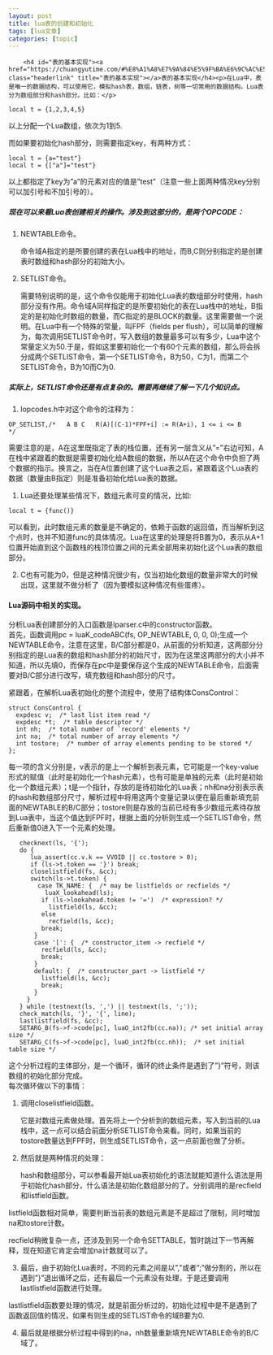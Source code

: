 ```yaml
---
layout: post
title: lua表的创建和初始化 
tags: [lua文章]
categories: [topic]
---
```



      
      

      
        <h4 id="表的基本实现"><a href="https://chuangyutime.com/#%E8%A1%A8%E7%9A%84%E5%9F%BA%E6%9C%AC%E5%AE%9E%E7%8E%B0" class="headerlink" title="表的基本实现"></a>表的基本实现</h4><p>在Lua中，表是唯一的数据结构，可以使用它，模拟hash表，数组，链表，树等一切常用的数据结构。Lua表分为数组部分和hash部分。比如：</p>
<pre><code>local t = {1,2,3,4,5}
</code></pre><p>以上分配一个Lua数组，依次为1到5.</p>
<p>而如果要初始化hash部分，则需要指定key，有两种方式：</p>
<pre><code>local t = {a="test"}
local t = {["a"]="test"}
</code></pre><p>以上都指定了key为”a”的元素对应的值是”test”（注意一些上面两种情况key分别可以加引号和不加引号的）。</p>
<h5 id="现在可以来看Lua表创建相关的操作。涉及到这部分的，是两个OPCODE："><a href="https://chuangyutime.com/#%E7%8E%B0%E5%9C%A8%E5%8F%AF%E4%BB%A5%E6%9D%A5%E7%9C%8BLua%E8%A1%A8%E5%88%9B%E5%BB%BA%E7%9B%B8%E5%85%B3%E7%9A%84%E6%93%8D%E4%BD%9C%E3%80%82%E6%B6%89%E5%8F%8A%E5%88%B0%E8%BF%99%E9%83%A8%E5%88%86%E7%9A%84%EF%BC%8C%E6%98%AF%E4%B8%A4%E4%B8%AAOPCODE%EF%BC%9A" class="headerlink" title="现在可以来看Lua表创建相关的操作。涉及到这部分的，是两个OPCODE："></a>现在可以来看Lua表创建相关的操作。涉及到这部分的，是两个OPCODE：</h5><ol>
<li><p>NEWTABLE命令。</p>
<p>命令域A指定的是所要创建的表在Lua栈中的地址，而B,C则分别指定的是创建表时数组和hash部分的初始大小。</p>
</li>
<li><p>SETLIST命令。</p>
<p>需要特别说明的是，这个命令仅能用于初始化Lua表的数组部分时使用，hash部分没有作用。命令域A同样指定的是所要初始化的表在Lua栈中的地址，B指定的是初始化时数组的数量，而C指定的是BLOCK的数量。这里需要做一个说明。在Lua中有一个特殊的常量，叫FPF（fields per flush），可以简单的理解为，每次调用SETLIST命令时，写入数组的数量最多可以有多少，Lua中这个常量定义为50.于是，假如这里要初始化一个有60个元素的数组，那么将会拆分成两个SETLIST命令，第一个SETLIST命令，B为50，C为1，而第二个SETLIST命令，B为10而C为0.</p>
</li>
</ol>
<h5 id="实际上，SETLIST命令还是有点复杂的。需要再继续了解一下几个知识点。"><a href="https://chuangyutime.com/#%E5%AE%9E%E9%99%85%E4%B8%8A%EF%BC%8CSETLIST%E6%8C%87%E4%BB%A4%E8%BF%98%E6%98%AF%E6%9C%89%E7%82%B9%E5%A4%8D%E6%9D%82%E7%9A%84%E3%80%82%E9%9C%80%E8%A6%81%E5%86%8D%E7%BB%A7%E7%BB%AD%E4%BA%86%E8%A7%A3%E4%B8%80%E4%B8%8B%E5%87%A0%E4%B8%AA%E7%9F%A5%E8%AF%86%E7%82%B9%E3%80%82" class="headerlink" title="实际上，SETLIST命令还是有点复杂的。需要再继续了解一下几个知识点。"></a>实际上，SETLIST命令还是有点复杂的。需要再继续了解一下几个知识点。</h5><ol>
<li>lopcodes.h中对这个命令的注释为：</li>
</ol>
<pre><code>OP_SETLIST,/*   A B C   R(A)[(C-1)*FPF+i] := R(A+i), 1 &lt;= i &lt;= B        */
</code></pre><p>需要注意的是，A在这里既指定了表的栈位置，还有另一层含义从”=”右边可知，A在栈中紧跟着的数据是需要初始化给A数组的数据，所以A在这个命令中负担了两个数据的指示。换言之，当在A位置创建了这个Lua表之后，紧跟着这个Lua表的数据（数量由B指定）则是准备初始化给Lua表的数据。</p>
<ol>
<li>Lua还要处理某些情况下，数组元素可变的情况，比如:</li>
</ol>
<pre><code>local t = {func()}
</code></pre><p>可以看到，此时数组元素的数量是不确定的，依赖于函数的返回值，而当解析到这个点时，也并不知道func的具体情况。Lua在这里的处理是将B置为0，表示从A+1位置开始直到这个函数栈的栈顶位置之间的元素全部用来初始化这个Lua表的数组部分。</p>
<ol start="2">
<li>C也有可能为0，但是这种情况很少有，仅当初始化数组的数量非常大的时候出现，这里就不做分析了（因为要模拟这种情况有些蛋疼）。</li>
</ol>
<h4 id="Lua源码中相关的实现。"><a href="https://chuangyutime.com/#Lua%E6%BA%90%E7%A0%81%E4%B8%AD%E7%9B%B8%E5%85%B3%E7%9A%84%E5%AE%9E%E7%8E%B0%E3%80%82" class="headerlink" title="Lua源码中相关的实现。"></a>Lua源码中相关的实现。</h4><p>分析Lua表创建部分的入口函数是lparser.c中的constructor函数。<br>首先，函数调用pc = luaK_codeABC(fs, OP_NEWTABLE, 0, 0, 0);生成一个NEWTABLE命令，注意在这里，B/C部分都是0，从前面的分析知道，这两部分分别指定的是Lua表的数组和hash部分的初始尺寸，因为在这里这两部分的大小并不知道，所以先填0，而保存在pc中是要保存这个生成的NEWTABLE命令，后面需要对B/C部分进行改写，填充数组和hash部分的尺寸。</p>
<p>紧跟着，在解析Lua表初始化的整个流程中，使用了结构体ConsControl：</p>
<pre><code>struct ConsControl {
  expdesc v;  /* last list item read */
  expdesc *t;  /* table descriptor */
  int nh;  /* total number of `record' elements */
  int na;  /* total number of array elements */
  int tostore;  /* number of array elements pending to be stored */
};
</code></pre><p>每一项的含义分别是，v表示的是上一个解析到表元素，它可能是一个key-value形式的赋值（此时是初始化一个hash元素），也有可能是单独的元素（此时是初始化一个数组元素）；t是一个指针，存放的是待初始化的Lua表；nh和na分别表示表的hash和数组部分尺寸，解析过程中将用这两个变量记录以便在最后重新填充前面的NEWTABLE的B/C部分；tostore则是存放的当前已经有多少数组元素待存放到Lua表中，当这个值达到FPF时，根据上面的分析则生成一个SETLIST命令，然后重新值0进入下一个元素的处理。</p>
<pre><code>   checknext(ls, '{');
   do {
      lua_assert(cc.v.k == VVOID || cc.tostore &gt; 0);
      if (ls-&gt;t.token == '}') break;
      closelistfield(fs, &amp;cc);
      switch(ls-&gt;t.token) {
        case TK_NAME: {  /* may be listfields or recfields */
          luaX_lookahead(ls);
         if (ls-&gt;lookahead.token != '=')  /* expression? */
           listfield(ls, &amp;cc);
         else
           recfield(ls, &amp;cc);
         break;
       }
       case '[': {  /* constructor_item -&gt; recfield */
         recfield(ls, &amp;cc);
         break;
       }
       default: {  /* constructor_part -&gt; listfield */
         listfield(ls, &amp;cc);
         break;
       }
     }
   } while (testnext(ls, ',') || testnext(ls, ';'));
   check_match(ls, '}', '{', line);
   lastlistfield(fs, &amp;cc);
   SETARG_B(fs-&gt;f-&gt;code[pc], luaO_int2fb(cc.na)); /* set initial array size */
   SETARG_C(fs-&gt;f-&gt;code[pc], luaO_int2fb(cc.nh));  /* set initial table size */
</code></pre><p>这个分析过程的主体部分，是一个循环，循环的终止条件是遇到了”}”符号，则该数组的初始化部分完成。<br>每次循环做以下的事情：</p>
<ol>
<li><p>调用closelistfield函数。</p>
<p>它是对数组元素做处理。首先将上一个分析到的数组元素，写入到当前的Lua栈中，这一点可以结合前面分析SETLIST命令来看。同时，如果当前的tostore数量达到FPF时，则生成SETLIST命令，这一点前面也做了分析。</p>
</li>
<li><p>然后就是两种情况的处理：</p>
<p>hash和数组部分，可以参看最开始Lua表初始化的语法就能知道什么语法是用于初始化hash部分，什么语法是初始化数组部分的了。分别调用的是recfield和listfield函数。</p>
</li>
</ol>
<p>listfield函数相对简单，需要判断当前表的数组元素是不是超过了限制，同时增加na和tostore计数。</p>
<p>recfield稍微复杂一点，还涉及到另一个命令SETTABLE，暂时跳过下一节再解释，现在知道它肯定会增加na计数就可以了。</p>
<ol start="3">
<li>最后，由于初始化Lua表时，不同的元素之间是以”,”或者”;”做分割的，所以在遇到”}”退出循环之后，还有最后一个元素没有处理，于是还要调用lastlistfield函数进行处理。</li>
</ol>
<p>lastlistfield函数要处理的情况，就是前面分析过的，初始化过程中是不是遇到了函数返回值的情况，如果有则生成的SETLIST命令的域B要为0.</p>
<ol start="4">
<li>最后就是根据分析过程中得到的na，nh数量重新填充NEWTABLE命令的B/C域了。</li>
</ol>